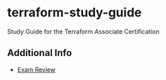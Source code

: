 # terraform-study-guide
Study Guide for the Terraform Associate Certification


## Additional Info 
- [Exam Review](https://learn.hashicorp.com/terraform/certification/terraform-associate-review)
<!-- ## collapsible markdown?

<details><summary>CLICK ME</summary>
<p>

#### yes, even hidden code blocks!
```python
print("hello world!")
```
</p>
</details> -->
